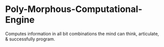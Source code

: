 # Poly-Morphous-Computational-Engine
Computes information in all bit combinations the mind can think, articulate, &amp; successfully program.
